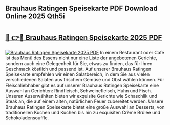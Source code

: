 ## Brauhaus Ratingen Speisekarte PDF Download Online 2025 Qth5i

# <h2><a href="http://gc8806.nevu.top/?p=Brauhaus+Ratingen+Speisekarte">🔗 👉🔴 Brauhaus Ratingen Speisekarte 2025 PDF</a></h2>

[![Brauhaus Ratingen Speisekarte 2025 PDF](https://i.imgur.com/dBaPXMq.png)](http://gc8806.nevu.top/?p=Brauhaus+Ratingen+Speisekarte)
In einem Restaurant oder Café ist das Menü des Essens nicht nur eine Liste der angebotenen Gerichte, sondern auch eine Gelegenheit für Sie, etwas zu finden, das für Ihren Geschmack köstlich und passend ist. Auf unserer Brauhaus Ratingen Speisekarte empfehlen wir einen Salatbereich, in dem Sie aus vielen verschiedenen Salaten aus frischem Gemüse und Obst wählen können. Für Fleischliebhaber gibt es auf unserer Brauhaus Ratingen Speisekarte eine Auswahl an Gerichten: Rindfleisch, Schweinefleisch, Huhn und Fisch. Unseren Auserwählten bieten wir exquisite Gerichte wie Schaschlik und Steak an, die auf einem alten, natürlichen Feuer zubereitet werden. Unsere Brauhaus Ratingen Speisekarte bietet eine große Auswahl an Desserts, von traditionellen Kuchen und Kuchen bis hin zu exquisiten Crème Brûlée und Schokoladensouffle.
